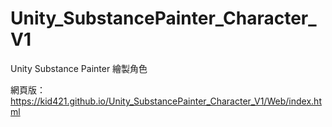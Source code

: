 # Unity_SubstancePainter_Character_V1
 Unity Substance Painter 繪製角色

網頁版：
https://kid421.github.io/Unity_SubstancePainter_Character_V1/Web/index.html